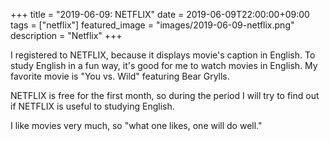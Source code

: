 +++
title =  "2019-06-09: NETFLIX"
date = 2019-06-09T22:00:00+09:00
tags = ["netflix"]
featured_image = "images/2019-06-09-netflix.png"
description = "Netflix"
+++

I registered to NETFLIX, 
because it displays movie's caption in English.
To study English in a fun way,
it's good for me to watch movies in English.
My favorite movie is "You vs. Wild" featuring Bear Grylls.

NETFLIX is free for the first month,
so during the period I will try to find out if NETFLIX is useful to studying English.

I like movies very much, so "what one likes, one will do well."

<!--
私はNETFLIXに加入しました。
なぜなら、NETFLIXの動画は英語で字幕が表示できるためです。
英語を楽しく勉強するために、映画を見ながら英語が勉強できたら良いなと考えました。
お気に入りは "Bear Grills" の "Man vs. Wild" です。

最初の１ヶ月は無料期間なので、
しばらくの間はこれで英語を勉強してみて、
それが英語の勉強に役に立つのか試してみます。
-->
